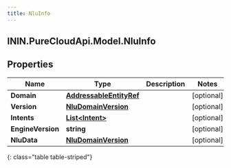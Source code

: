 ```yaml
---
title: NluInfo
---
```

## ININ.PureCloudApi.Model.NluInfo

## Properties

|Name | Type | Description | Notes|
|------------ | ------------- | ------------- | -------------|
| **Domain** | [**AddressableEntityRef**](AddressableEntityRef.html) |  | [optional] |
| **Version** | [**NluDomainVersion**](NluDomainVersion.html) |  | [optional] |
| **Intents** | [**List&lt;Intent&gt;**](Intent.html) |  | [optional] |
| **EngineVersion** | **string** |  | [optional] |
| **NluData** | [**NluDomainVersion**](NluDomainVersion.html) |  | [optional] |
{: class="table table-striped"}


